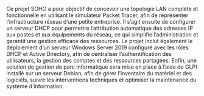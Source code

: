 Ce projet SOHO a pour objectif de concevoir une topologie LAN complète et fonctionnelle en utilisant le simulateur Packet Tracer, afin de représenter l’infrastructure réseau d’une petite entreprise. 
Il s’agit ensuite de configurer un serveur DHCP pour permettre l’attribution automatique des adresses IP aux postes et aux équipements du réseau, ce qui simplifie l’administration et garantit une gestion efficace des ressources.
 Le projet inclut également le déploiement d’un serveur Windows Server 2019 configuré avec les rôles DHCP et Active Directory, afin de centraliser l’authentification des utilisateurs, la gestion des comptes et des ressources partagées. Enfin, une solution de gestion de parc informatique sera mise en place à l’aide de GLPI installé sur un serveur Debian, afin de gérer l’inventaire du matériel et des logiciels, suivre les interventions techniques et optimiser la maintenance du système d’information.
